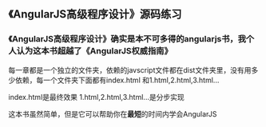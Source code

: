 ## 《AngularJS高级程序设计》源码练习

### 《AngularJS高级程序设计》确实是本不可多得的angularjs书，我个人认为这本书超越了《AngularJS权威指南》

每一章都是一个独立的文件夹，依赖的javscript文件都在dist文件夹里，没有用多少依赖，每一个文件夹下面都有index.html
和1.html,2.html,3.html... 

index.html是最终效果
1.html,2.html,3.html...是分步实现

这本书虽然简单，但是它可以帮助你在**最短**的时间内学会AngularJS
